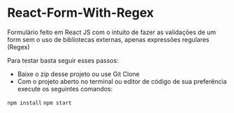 <h1>React-Form-With-Regex</h1>

<p>Formulário feito em React JS com o intuito de fazer as validações de um form sem o uso de bibliotecas externas, apenas expressões regulares (Regex)</p>
<p>Para testar basta seguir esses passos:</p>
<ul>
  <li>
    Baixe o zip desse projeto ou use Git Clone
  </li>
  <li>
    Com o projeto aberto no terminal ou editor de código de sua preferência execute os seguintes comandos:
  </li>
</ul>

`npm install`
`npm start`
